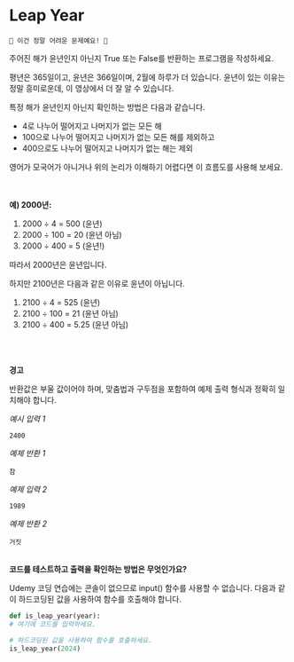 # Leap Year
`💪 이건 정말 어려운 문제예요! 💪`

주어진 해가 윤년인지 아닌지 True 또는 False를 반환하는 프로그램을 작성하세요.

평년은 365일이고, 윤년은 366일이며, 2월에 하루가 더 있습니다. 윤년이 있는 이유는 정말 흥미로운데, 이 영상에서 더 잘 알 수 있습니다.

특정 해가 윤년인지 아닌지 확인하는 방법은 다음과 같습니다.

- 4로 나누어 떨어지고 나머지가 없는 모든 해
- 100으로 나누어 떨어지고 나머지가 없는 모든 해를 제외하고
- 400으로도 나누어 떨어지고 나머지가 없는 해는 제외


영어가 모국어가 아니거나 위의 논리가 이해하기 어렵다면 이 흐름도를 사용해 보세요.

<br><br>
__예) 2000년:__

1. 2000 ÷ 4 = 500 (윤년) <br>
2. 2000 ÷ 100 = 20 (윤년 아님) <br>
3. 2000 ÷ 400 = 5 (윤년!) <br>

따라서 2000년은 윤년입니다.


하지만 2100년은 다음과 같은 이유로 윤년이 아닙니다.

1. 2100 ÷ 4 = 525 (윤년)
2. 2100 ÷ 100 = 21 (윤년 아님)
3. 2100 ÷ 400 = 5.25 (윤년 아님)


<br> <br>

**경고**

반환값은 부울 값이어야 하며, 맞춤법과 구두점을 포함하여 예제 출력 형식과 정확히 일치해야 합니다.

_예시 입력 1_

`2400`

_예제 반환 1_

`참`

_예제 입력 2_

`1989`

_예제 반환 2_

`거짓`


<br> __코드를 테스트하고 출력을 확인하는 방법은 무엇인가요?__

Udemy 코딩 연습에는 콘솔이 없으므로 input() 함수를 사용할 수 없습니다. 다음과 같이 하드코딩된 값을 사용하여 함수를 호출해야 합니다.

```py
def is_leap_year(year):
# 여기에 코드를 입력하세요.

# 하드코딩된 값을 사용하여 함수를 호출하세요.
is_leap_year(2024)
```